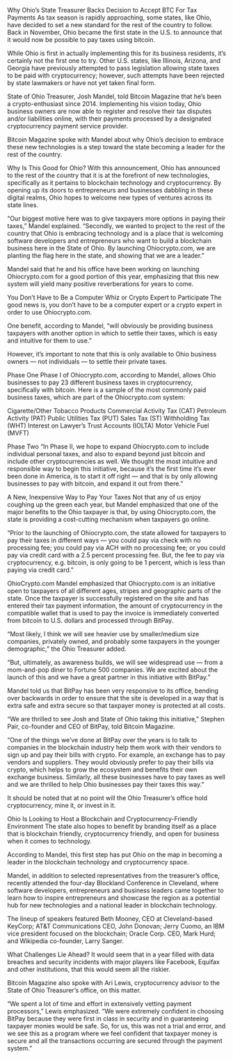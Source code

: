 Why Ohio’s State Treasurer Backs Decision to Accept BTC For Tax Payments
As tax season is rapidly approaching, some states, like Ohio, have decided to set a new standard for the rest of the country to follow. Back in November, Ohio became the first state in the U.S. to announce that it would now be possible to pay taxes using bitcoin.

While Ohio is first in actually implementing this for its business residents, it’s certainly not the first one to try. Other U.S. states, like Illinois, Arizona, and Georgia have previously attempted to pass legislation allowing state taxes to be paid with cryptocurrency; however, such attempts have been rejected by state lawmakers or have not yet taken final form.

State of Ohio Treasurer, Josh Mandel, told Bitcoin Magazine that he’s been a crypto-enthusiast since 2014. Implementing his vision today, Ohio business owners are now able to register and resolve their tax disputes and/or liabilities online, with their payments processed by a designated cryptocurrency payment service provider.

Bitcoin Magazine spoke with Mandel about why Ohio’s decision to embrace these new technologies is a step toward the state becoming a leader for the rest of the country.

Why Is This Good for Ohio?
With this announcement, Ohio has announced to the rest of the country that it is at the forefront of new technologies, specifically as it pertains to blockchain technology and cryptocurrency. By opening up its doors to entrepreneurs and businesses dabbling in these digital realms, Ohio hopes to welcome new types of ventures across its state lines.

“Our biggest motive here was to give taxpayers more options in paying their taxes,” Mandel explained. “Secondly, we wanted to project to the rest of the country that Ohio is embracing technology and is a place that is welcoming software developers and entrepreneurs who want to build a blockchain business here in the State of Ohio. By launching Ohiocrypto.com, we are planting the flag here in the state, and showing that we are a leader.”

Mandel said that he and his office have been working on launching Ohiocrypto.com for a good portion of this year, emphasizing that this new system will yield many positive reverberations for years to come.

You Don’t Have to Be a Computer Whiz or Crypto Expert to Participate
The good news is, you don’t have to be a computer expert or a crypto expert in order to use Ohiocrypto.com.

One benefit, according to Mandel, “will obviously be providing business taxpayers with another option in which to settle their taxes, which is easy and intuitive for them to use.”

However, it’s important to note that this is only available to Ohio business owners — not individuals — to settle their private taxes.

Phase One
Phase I of Ohiocrypto.com, according to Mandel, allows Ohio businesses to pay 23 different business taxes in cryptocurrency, specifically with bitcoin. Here is a sample of the most commonly paid business taxes, which are part of the Ohiocrypto.com system:

Cigarette/Other Tobacco Products
Commercial Activity Tax (CAT)
Petroleum Activity (PAT)
Public Utilities Tax (PUT)
Sales Tax (ST)
Withholding Tax (WHT)
Interest on Lawyer’s Trust Accounts (IOLTA)
Motor Vehicle Fuel (MVFT)

Phase Two
“In Phase II, we hope to expand Ohiocrypto.com to include individual personal taxes, and also to expand beyond just bitcoin and include other cryptocurrencies as well. We thought the most intuitive and responsible way to begin this initiative, because it’s the first time it’s ever been done in America, is to start it off right — and that is by only allowing businesses to pay with bitcoin, and expand it out from there.”

A New, Inexpensive Way to Pay Your Taxes
Not that any of us enjoy coughing up the green each year, but Mandel emphasized that one of the major benefits to the Ohio taxpayer is that, by using Ohiocrypto.com, the state is providing a cost-cutting mechanism when taxpayers go online.

“Prior to the launching of Ohiocrypto.com, the state allowed for taxpayers to pay their taxes in different ways — you could pay via check with no processing fee; you could pay via ACH with no processing fee; or you could pay via credit card with a 2.5 percent processing fee. But, the fee to pay via cryptocurrency, e.g. bitcoin, is only going to be 1 percent, which is less than paying via credit card.”

OhioCrypto.com
Mandel emphasized that Ohiocrypto.com is an initiative open to taxpayers of all different ages, stripes and geographic parts of the state. Once the taxpayer is successfully registered on the site and has entered their tax payment information, the amount of cryptocurrency in the compatible wallet that is used to pay the invoice is immediately converted from bitcoin to U.S. dollars and processed through BitPay.

“Most likely, I think we will see heavier use by smaller/medium size companies, privately owned, and probably some taxpayers in the younger demographic,” the Ohio Treasurer added.

“But, ultimately, as awareness builds, we will see widespread use — from a mom-and-pop diner to Fortune 500 companies. We are excited about the launch of this and we have a great partner in this initiative with BitPay.”

Mandel told us that BitPay has been very responsive to its office, bending over backwards in order to ensure that the site is developed in a way that is extra safe and extra secure so that taxpayer money is protected at all costs.

“We are thrilled to see Josh and State of Ohio taking this initiative,” Stephen Pair, co-founder and CEO of BitPay, told Bitcoin Magazine.

“One of the things we’ve done at BitPay over the years is to talk to companies in the blockchain industry help them work with their vendors to sign up and pay their bills with crypto. For example, an exchange has to pay vendors and suppliers. They would obviously prefer to pay their bills via crypto, which helps to grow the ecosystem and benefits their own exchange business. Similarly, all these businesses have to pay taxes as well and we are thrilled to help Ohio businesses pay their taxes this way.”

It should be noted that at no point will the Ohio Treasurer’s office hold cryptocurrency, mine it, or invest in it.

Ohio Is Looking to Host a Blockchain and Cryptocurrency-Friendly Environment
The state also hopes to benefit by branding itself as a place that is blockchain friendly, cryptocurrency friendly, and open for business when it comes to technology.

According to Mandel, this first step has put Ohio on the map in becoming a leader in the blockchain technology and cryptocurrency space.

Mandel, in addition to selected representatives from the treasurer’s office, recently attended the four-day Blockland Conference in Cleveland, where software developers, entrepreneurs and business leaders came together to learn how to inspire entrepreneurs and showcase the region as a potential hub for new technologies and a national leader in blockchain technology.

The lineup of speakers featured Beth Mooney, CEO at Cleveland-based KeyCorp; AT&T Communications CEO, John Donovan; Jerry Cuomo, an IBM vice president focused on the blockchain; Oracle Corp. CEO, Mark Hurd; and Wikipedia co-founder, Larry Sanger.

What Challenges Lie Ahead?
It would seem that in a year filled with data breaches and security incidents with major players like Facebook, Equifax and other institutions, that this would seem all the riskier.

Bitcoin Magazine also spoke with Ari Lewis, cryptocurrency advisor to the State of Ohio Treasurer’s office, on this matter.

“We spent a lot of time and effort in extensively vetting payment processors,” Lewis emphasized. “We were extremely confident in choosing BitPay because they were first in class in security and in guaranteeing taxpayer monies would be safe. So, for us, this was not a trial and error, and we see this as a program where we feel confident that taxpayer money is secure and all the transactions occurring are secured through the payment system.”